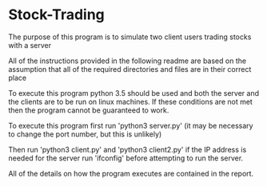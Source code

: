 # Stock-Trading
The purpose of this program is to simulate two client users
trading stocks with a server

All of the instructions provided in the following readme
are based on the assumption that all of the required 
directories and files are in their correct place

To execute this program python 3.5 should be used and both
the server and the clients are to be run on linux machines.
If these conditions are not met then the program cannot be
guaranteed to work.

To execute this program first run 'python3 server.py'
(it may be necessary to change the port number, but 
this is unlikely)

Then run 'python3 client.py' and 'python3 client2.py'
if the IP address is needed for the server run 'ifconfig'
before attempting to run the server. 

All of the details on how the program executes are contained
in the report.